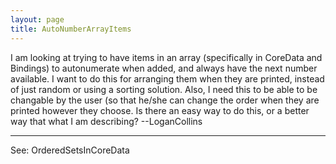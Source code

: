 ```yaml
---
layout: page
title: AutoNumberArrayItems
---
```


I am looking at trying to have items in an array (specifically in CoreData and Bindings) to autonumerate when added, and always have the next number available. I want to do this for arranging them when they are printed, instead of just random or using a sorting solution. Also, I need this to be able to be changable by the user (so that he/she can change the order when they are printed however they choose. Is there an easy way to do this, or a better way that what I am describing? --LoganCollins

----

See: OrderedSetsInCoreData

